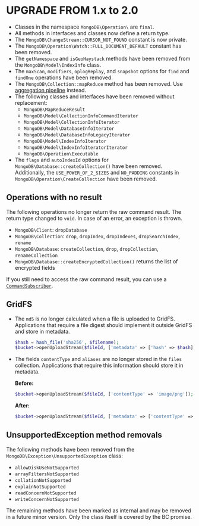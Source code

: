 UPGRADE FROM 1.x to 2.0
========================

 * Classes in the namespace `MongoDB\Operation\` are `final`.
 * All methods in interfaces and classes now define a return type.
 * The `MongoDB\ChangeStream::CURSOR_NOT_FOUND` constant is now private.
 * The `MongoDB\Operation\Watch::FULL_DOCUMENT_DEFAULT` constant has been
   removed.
 * The `getNamespace` and `isGeoHaystack` methods have been removed from the
   `MongoDB\Model\IndexInfo` class.
 * The `maxScan`, `modifiers`, `oplogReplay`, and `snapshot` options for `find`
   and `findOne` operations have been removed.
 * The `MongoDB\Collection::mapReduce` method has been removed. Use
   [aggregation pipeline](https://www.mongodb.com/docs/manual/reference/map-reduce-to-aggregation-pipeline/)
   instead.
 * The following classes and interfaces have been removed without replacement:
   * `MongoDB\MapReduceResult`
   * `MongoDB\Model\CollectionInfoCommandIterator`
   * `MongoDB\Model\CollectionInfoIterator`
   * `MongoDB\Model\DatabaseInfoIterator`
   * `MongoDB\Model\DatabaseInfoLegacyIterator`
   * `MongoDB\Model\IndexInfoIterator`
   * `MongoDB\Model\IndexInfoIteratorIterator`
   * `MongoDB\Operation\Executable`
 * The `flags` and `autoIndexId` options for
   `MongoDB\Database::createCollection()` have been removed. Additionally, the
   `USE_POWER_OF_2_SIZES` and `NO_PADDING` constants in
   `MongoDB\Operation\CreateCollection` have been removed.

Operations with no result
-------------------------

The following operations no longer return the raw command result. The return
type changed to `void`. In case of an error, an exception is thrown.

 * `MongoDB\Client`: `dropDatabase`
 * `MongoDB\Collection`: `drop`, `dropIndex`, `dropIndexes`, `dropSearchIndex`, `rename`
 * `MongoDB\Database`: `createCollection`, `drop`, `dropCollection`, `renameCollection`
 * `MongoDB\Database::createEncryptedCollection()` returns the list of encrypted fields

If you still need to access the raw command result, you can use a
[`CommandSubscriber`](https://www.php.net/manual/en/class.mongodb-driver-monitoring-commandsubscriber.php).

GridFS
------

 * The `md5` is no longer calculated when a file is uploaded to GridFS.
   Applications that require a file digest should implement it outside GridFS
   and store in metadata.

   ```php
   $hash = hash_file('sha256', $filename);
   $bucket->openUploadStream($fileId, ['metadata' => ['hash' => $hash]]);
   ```

 * The fields `contentType` and `aliases` are no longer stored in the `files`
   collection. Applications that require this information should store it in
   metadata.

   **Before:**
   ```php
   $bucket->openUploadStream($fileId, ['contentType' => 'image/png']);
   ```

   **After:**
   ```php
   $bucket->openUploadStream($fileId, ['metadata' => ['contentType' => 'image/png']]);
   ```

UnsupportedException method removals
------------------------------------

The following methods have been removed from the
`MongoDB\Exception\UnsupportedException` class:
 * `allowDiskUseNotSupported`
 * `arrayFiltersNotSupported`
 * `collationNotSupported`
 * `explainNotSupported`
 * `readConcernNotSupported`
 * `writeConcernNotSupported`

The remaining methods have been marked as internal and may be removed in a
future minor version. Only the class itself is covered by the BC promise.
